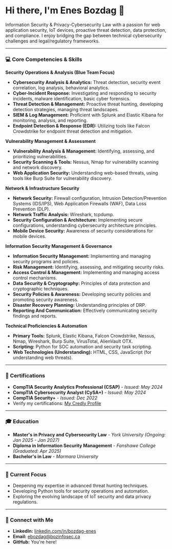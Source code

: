 # Hi there, I'm Enes Bozdag 👋

Information Security & Privacy-Cybersecurity Law with a passion for web application security, IoT devices, proactive threat detection, data protection, and compliance. I enjoy bridging the gap between technical cybersecurity challenges and legal/regulatory frameworks.

---

### 💻 Core Competencies & Skills

**Security Operations & Analysis (Blue Team Focus)**
* **Cybersecurity Analysis & Analytics:** Threat detection, security event correlation, log analysis, behavioral analytics.
* **Cyber-Incident Response:** Investigating and responding to security incidents, malware identification, basic cyber forensics.
* **Threat Detection & Management:** Proactive threat hunting, developing detection strategies, managing threat landscapes.
* **SIEM & Log Management:** Proficient with Splunk and Elastic Kibana for monitoring, analysis, and reporting.
* **Endpoint Detection & Response (EDR):** Utilizing tools like Falcon Crowdstrike for endpoint threat detection and mitigation.

**Vulnerability Management & Assessment**
* **Vulnerability Analysis & Management:** Identifying, assessing, and prioritizing vulnerabilities.
* **Security Scanning & Tools:** Nessus, Nmap for vulnerability scanning and network discovery.
* **Web Application Security:** Understanding web-based threats, using tools like Burp Suite for vulnerability discovery.

**Network & Infrastructure Security**
* **Network Security:** Firewall configuration, Intrusion Detection/Prevention Systems (IDS/IPS), Web Application Firewalls (WAF), Data Loss Prevention (DLP).
* **Network Traffic Analysis:** Wireshark, tcpdump.
* **Security Configuration & Architecture:** Implementing secure configurations, understanding cybersecurity architecture principles.
* **Mobile Device Security:** Awareness of security considerations for mobile devices.

**Information Security Management & Governance**
* **Information Security Management:** Implementing and managing security programs and policies.
* **Risk Management:** Identifying, assessing, and mitigating security risks.
* **Access Control & Management:** Implementing and managing access control mechanisms.
* **Data Security & Cryptography:** Principles of data protection and cryptographic techniques.
* **Security Policies & Awareness:** Developing security policies and promoting security awareness.
* **Disaster Recovery Planning:** Understanding principles of DRP.
* **Reporting And Communication:** Effectively communicating security findings and reports.

**Technical Proficiencies & Automation**
* **Primary Tools:** Splunk, Elastic Kibana, Falcon Crowdstrike, Nessus, Nmap, Wireshark, Burp Suite, VirusTotal, AlienVault OTX.
* **Scripting:** Python for SOC automation and security task scripting.
* **Web Technologies (Understanding):** HTML, CSS, JavaScript (for understanding web threats).

---

### 📜 Certifications

* **CompTIA Security Analytics Professional (CSAP)** - *Issued: May 2024*
* **CompTIA Cybersecurity Analyst (CySA+)** - *Issued: May 2024*
* **CompTIA Security+** - *Issued: Dec 2022*
* Verify my certifications: [My Credly Profile](https://www.credly.com/users/enes-bozdag)

---

### 🎓 Education

* **Master's in Privacy and Cybersecurity Law** - *York University (Ongoing: Jan 2025 - Jan 2027)*
* **Diploma in Information Security Management** - *Fanshawe College (Graduated: Apr 2025)*
* **Bachelor's in Law** - *Marmara University*

---

### 🚀 Current Focus

* Deepening my expertise in advanced threat hunting techniques.
* Developing Python tools for security operations and automation.
* Exploring the evolving landscape of IoT security and data privacy regulations.

---

### 🔗 Connect with Me

* **LinkedIn:** [linkedin.com/in/bozdag-enes](https://linkedin.com/in/bozdag-enes)
* **Email:** ebozdag@bozinfosec.ca
* **GitHub:** You're here!
